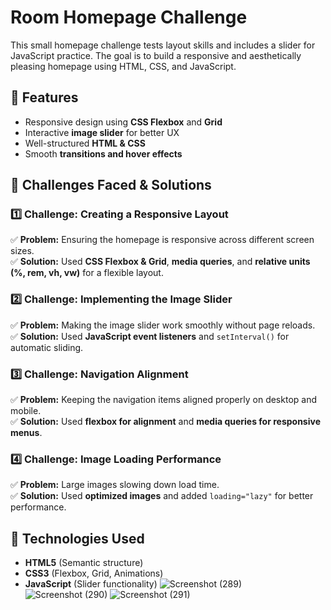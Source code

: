 # Room Homepage Challenge

This small homepage challenge tests layout skills and includes a slider for JavaScript practice. The goal is to build a responsive and aesthetically pleasing homepage using HTML, CSS, and JavaScript.

## 📌 Features
- Responsive design using **CSS Flexbox** and **Grid**
- Interactive **image slider** for better UX
- Well-structured **HTML & CSS**
- Smooth **transitions and hover effects**

## 📌 Challenges Faced & Solutions

### 1️⃣ **Challenge: Creating a Responsive Layout**
✅ **Problem:** Ensuring the homepage is responsive across different screen sizes.  
✅ **Solution:** Used **CSS Flexbox & Grid**, **media queries**, and **relative units (%, rem, vh, vw)** for a flexible layout.

### 2️⃣ **Challenge: Implementing the Image Slider**
✅ **Problem:** Making the image slider work smoothly without page reloads.  
✅ **Solution:** Used **JavaScript event listeners** and `setInterval()` for automatic sliding.  

### 3️⃣ **Challenge: Navigation Alignment**
✅ **Problem:** Keeping the navigation items aligned properly on desktop and mobile.  
✅ **Solution:** Used **flexbox for alignment** and **media queries for responsive menus**.

### 4️⃣ **Challenge: Image Loading Performance**
✅ **Problem:** Large images slowing down load time.  
✅ **Solution:** Used **optimized images** and added `loading="lazy"` for better performance.

## 📌 Technologies Used
- **HTML5** (Semantic structure)
- **CSS3** (Flexbox, Grid, Animations)
- **JavaScript** (Slider functionality)
![Screenshot (289)](https://github.com/user-attachments/assets/4d49c32a-2295-4df6-977a-adece160903f)
![Screenshot (290)](https://github.com/user-attachments/assets/3738115d-2cbc-4d12-8f80-fa788c71f9fb)
![Screenshot (291)](https://github.com/user-attachments/assets/6a0e0a88-e40a-4356-8da3-d15fda1f5dea)




